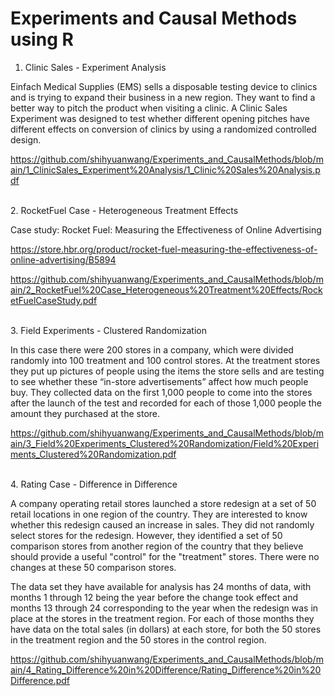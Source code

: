# Experiments and Causal Methods using R


1. Clinic Sales - Experiment Analysis

Einfach Medical Supplies (EMS) sells a disposable testing device to clinics and is trying to expand their business in a new region. They want to find a better way to pitch the product when visiting a clinic. A Clinic Sales Experiment was designed to test whether different opening pitches have different effects on conversion of clinics by using a randomized controlled design. 

https://github.com/shihyuanwang/Experiments_and_CausalMethods/blob/main/1_ClinicSales_Experiment%20Analysis/1_Clinic%20Sales%20Analysis.pdf

\
2. RocketFuel Case - Heterogeneous Treatment Effects

Case study: Rocket Fuel: Measuring the Effectiveness of Online Advertising

https://store.hbr.org/product/rocket-fuel-measuring-the-effectiveness-of-online-advertising/B5894

https://github.com/shihyuanwang/Experiments_and_CausalMethods/blob/main/2_RocketFuel%20Case_Heterogeneous%20Treatment%20Effects/RocketFuelCaseStudy.pdf

\
3. Field Experiments - Clustered Randomization

In this case there were 200 stores in a company, which were divided randomly into 100 treatment and 100 control stores. At the treatment stores they put up pictures of people using the items the store sells and are testing to see whether these “in-store advertisements” affect how much people buy. They collected data on the first 1,000 people to come into the stores after the launch of the test and recorded for each of those 1,000 people the amount they purchased at the store.

https://github.com/shihyuanwang/Experiments_and_CausalMethods/blob/main/3_Field%20Experiments_Clustered%20Randomization/Field%20Experiments_Clustered%20Randomization.pdf

\
4. Rating Case - Difference in Difference

A company operating retail stores launched a store redesign at a set of 50 retail locations in one region of the country.  They are interested to know whether this redesign caused an increase in sales.  They did not randomly select stores for the redesign.  However, they identified a set of 50 comparison stores from another region of the country that they believe should provide a useful "control" for the "treatment" stores.  There were no changes at these 50 comparison stores.  

The data set they have available for analysis has 24 months of data, with months 1 through 12 being the year before the change took effect and months 13 through 24 corresponding to the year when the redesign was in place at the stores in the treatment region.  For each of those months they have data on the total sales (in dollars) at each store, for both the 50 stores in the treatment region and the 50 stores in the control region.  

https://github.com/shihyuanwang/Experiments_and_CausalMethods/blob/main/4_Rating_Difference%20in%20Difference/Rating_Difference%20in%20Difference.pdf
